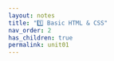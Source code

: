 ```yaml
---
layout: notes
title: "1️⃣ Basic HTML & CSS"
nav_order: 2
has_children: true
permalink: unit01
---
```

